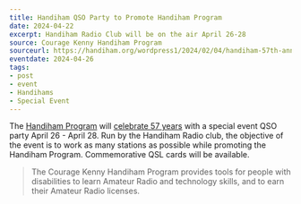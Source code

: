 ```yaml
---
title: Handiham QSO Party to Promote Handiham Program
date: 2024-04-22
excerpt: Handiham Radio Club will be on the air April 26-28
source: Courage Kenny Handiham Program
sourceurl: https://handiham.org/wordpress1/2024/02/04/handiham-57th-anniversary-announcement/
eventdate: 2024-04-26
tags:
- post
- event
- Handihams
- Special Event
---
```

The [Handiham Program](https://handiham.org/) will [celebrate 57 years](https://handiham.org/wordpress1/2024/02/04/handiham-57th-anniversary-announcement/) with a special event QSO party April 26 - April 28. Run by the Handiham Radio club, the objective of the event is to work as many stations as possible while promoting the Handiham Program. Commemorative QSL cards will be available.

> The Courage Kenny Handiham Program provides tools for people with disabilities to learn Amateur Radio and technology skills, and to earn their Amateur Radio licenses. 